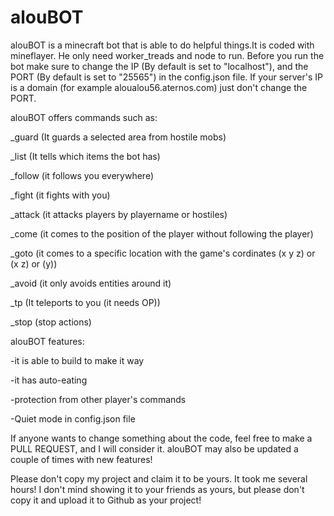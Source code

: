 # alouBOT
alouBOT is a minecraft bot that is able to do helpful things.It is coded with mineflayer. He only need worker_treads and node to run.
Before you run the bot make sure to change the IP (By default is set to "localhost"), and the PORT (By default is set to "25565") in the config.json file.
If your server's IP is a domain (for example aloualou56.aternos.com) just don't change the PORT.

alouBOT offers commands such as:

_guard (It guards a selected area from hostile mobs)

_list (It tells which items the bot has)

_follow (it follows you everywhere)

_fight (it fights with you)

_attack (it attacks players by playername or hostiles)

_come (it comes to the position of the player without following the player)

_goto (it comes to a specific location with the game's cordinates (x y z) or (x z) or (y))

_avoid (it only avoids entities around it)

_tp (It teleports to you (it needs OP))

_stop (stop actions)

alouBOT features:

-it is able to build to make it way

-it has auto-eating

-protection from other player's commands 

-Quiet mode in config.json file


If anyone wants to change something about the code, feel free to make a PULL REQUEST, and I will consider it.
alouBOT may also be updated a couple of times with new features!

Please don't copy my project and claim it to be yours. It took me several hours! I don't mind showing it to your friends as yours, but please don't copy it and upload it to Github as your project!
